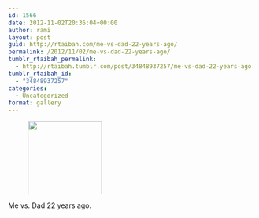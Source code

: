 ```yaml
---
id: 1566
date: 2012-11-02T20:36:04+00:00
author: rami
layout: post
guid: http://rtaibah.com/me-vs-dad-22-years-ago/
permalink: /2012/11/02/me-vs-dad-22-years-ago/
tumblr_rtaibah_permalink:
  - http://rtaibah.tumblr.com/post/34848937257/me-vs-dad-22-years-ago
tumblr_rtaibah_id:
  - "34848937257"
categories:
  - Uncategorized
format: gallery
---
```

<div id='gallery-156' class='gallery galleryid-1566 gallery-columns-3 gallery-size-thumbnail'>
  <figure class='gallery-item'> 
  
  <div class='gallery-icon landscape'>
    <a href='http://139.59.20.41/2012/11/02/me-vs-dad-22-years-ago/attachment/1567/'><img width="150" height="150" src="http://139.59.20.41/wp-content/uploads/2012/11/tumblr_mcvnw4uCqY1qb4qlko1_1280-150x150.jpg" class="attachment-thumbnail size-thumbnail" alt="" srcset="http://139.59.20.41/wp-content/uploads/2012/11/tumblr_mcvnw4uCqY1qb4qlko1_1280-150x150.jpg 150w, http://139.59.20.41/wp-content/uploads/2012/11/tumblr_mcvnw4uCqY1qb4qlko1_1280-300x300.jpg 300w, http://139.59.20.41/wp-content/uploads/2012/11/tumblr_mcvnw4uCqY1qb4qlko1_1280-100x100.jpg 100w, http://139.59.20.41/wp-content/uploads/2012/11/tumblr_mcvnw4uCqY1qb4qlko1_1280.jpg 612w" sizes="100vw" /></a>
  </div></figure>
</div>

Me vs. Dad 22 years ago.